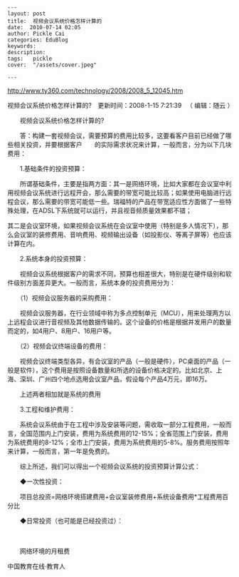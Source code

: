 
    ---
    layout: post  
    title:  视频会议系统价格怎样计算的  
    date:  2010-07-14 02:05  
    author: Pickle Cai  
    categories: EduBlog  
    keywords: 
    description:   
    tags:	pickle   
    cover:  "/assets/cover.jpeg"  

    ---  
    
http://www.ty360.com/technology/2008/2008_5_12045.htm

视频会议系统价格怎样计算的?　更新时间：2008-1-15 7:21:39 　（ 编辑：随云 ）   

　　视频会议系统价格怎样计算的?



　　答：构建一套视频会议，需要预算的费用比较多，这要看客户目前已经做了哪些相关投资，并要根据客户　　的实际需求状况来计算，一般而言，分为以下几块费用： 



　　1.基础条件的投资预算：



　　所谓基础条件，主要是指两方面：其一是网络环境，比如大家都在会议室中利用视频会议系统进行远程开会，那么需要的带宽可能比较高；如果使用电脑进行远程会议，那么需要的带宽可能低一些。瑞福特的产品在带宽适应性方面做了一些特殊处理，在ADSL下系统就可以运行，并且视音频质量效果都不错；

其二是会议室环境，如果视频会议系统在会议室中使用（特别是多人情况下），那么会议室的装修费用、音响费用、视频输出设备（如投影仪、等离子屏等）也应该计算在内。



　　2.系统本身的投资预算：



　　视频会议系统根据客户的需求不同，预算也相差很大，特别是在硬件级别和软件级别方面差异更大。一般而言，系统本身的投资费用分为：



　　（1）视频会议服务器的采购费用：



　　视频会议服务器，在行业领域中称为多点控制单元（MCU），用来处理两方以上远程会议进行音视频及其他数据传输的。这个设备的价格是根据并发用户的数量而定的，如4用户、8用户、16用户等。



　　（2）视频会议终端设备的费用：



　　视频会议终端类型各异，有会议室的产品（一般是硬件），PC桌面的产品（一般是软件），这个费用是按照设备数量和所选的设备价格决定的。比如北京、上海、深圳、广州四个地点选用会议室产品，假设每个产品4万元，即16万。



　　上述两者相加就是系统的费用



　　3.工程和维护费用：



　　系统会议系统由于在工程中涉及安装等问题，需收取一部分工程费用，一般而言，全国范围内上门安装，费用为系统费用的12-15%；全省范围上门安装，费用为系统费用的8-12%；全市上门安装，费用为系统费用的5-8%。服务费用按照年来计算，一般而言，第一年是免费的。



　　综上所述，我们可以得出一个视频会议系统的投资预算计算公式：



　　◆一次性投资：



　　项目总投资=网络环境搭建费用+会议室装修费用+系统设备费用*工程费用百分比



　　◆日常投资（也可能是已经投资过）：

　

　　网络环境的月租费

		

		    
 中国教育在线·教育人

